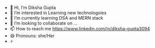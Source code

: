 - 👋 Hi, I’m Diksha Gupta
- 👀 I’m interested in Learning new technologoies 
- 🌱 I’m currently learning DSA and MERN stack
- 💞️ I’m looking to collaborate on ...
- 📫 How to reach me  https://www.linkedin.com/in/diksha-gupta3094
- 😄 Pronouns: she/Her
- ⚡ 

<!---
dikshagupta3094/dikshagupta3094 is a ✨ special ✨ repository because its `README.md` (this file) appears on your GitHub profile.
You can click the Preview link to take a look at your changes.
--->
